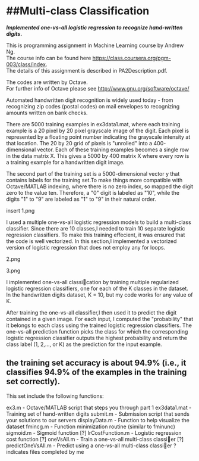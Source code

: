 ##Multi-class Classification
========================================

***Implemented one-vs-all logistic regression to recognize hand-written digits.***

This is programming assignment in Machine Learning course by Andrew Ng.  
The course info can be found here https://class.coursera.org/pgm-003/class/index.  
The details of this assignment is described in PA2Description.pdf.  

The codes are written by Octave.  
For further info of Octave please see http://www.gnu.org/software/octave/

Automated handwritten digit recognition is widely used today - from recognizing zip codes (postal codes)
on mail envelopes to recognizing amounts written on bank checks.

There are 5000 training examples in ex3data1.mat, where each training
example is a 20 pixel by 20 pixel grayscale image of the digit. Each pixel is
represented by a floating point number indicating the grayscale intensity at
that location. The 20 by 20 grid of pixels is "unrolled" into a 400-dimensional
vector. Each of these training examples becomes a single row in the data
matrix X. This gives a 5000 by 400 matrix X where every row is a training
example for a handwritten digit image.

The second part of the training set is a 5000-dimensional vector y that
contains labels for the training set.To make things more compatible with
Octave/MATLAB indexing, where there is no zero index, so mapped
the digit zero to the value ten. Therefore, a "0" digit is labeled as "10", while
the digits "1" to "9" are labeled as "1" to "9" in their natural order.

insert 1.png


I used a multiple one-vs-all logistic regression models to build a
multi-class classifier. Since there are 10 classes,I needed to train 10
separate logistic regression classifiers. To make this training effecient, it was ensured
that the code is well vectorized. In this section,I implemented a vectorized version of 
logistic regression that does not employ any for loops.

2.png

3.png

I implemented one-vs-all classication by
training multiple regularized logistic regression classifiers, one for each of
the K classes in the dataset. In the handwritten digits dataset,
K = 10, but my code works for any value of K.


After training the one-vs-all classifier,I then used it to predict the
digit contained in a given image. For each input, I computed the
"probability" that it belongs to each class using the trained logistic regression
classifiers. The one-vs-all prediction function picks the class for which the
corresponding logistic regression classifier outputs the highest probability and
return the class label (1, 2,..., or K) as the prediction for the input example.

## the training set accuracy is about 94.9% (i.e., it classifies 94.9% of the examples in the training set correctly).

This set include the following functions:

ex3.m - Octave/MATLAB script that steps you through part 1
ex3data1.mat - Training set of hand-written digits
submit.m - Submission script that sends your solutions to our servers
displayData.m - Function to help visualize the dataset
fmincg.m - Function minimization routine (similar to fminunc)
sigmoid.m - Sigmoid function
[?] lrCostFunction.m - Logistic regression cost function
[?] oneVsAll.m - Train a one-vs-all multi-class classier
[?] predictOneVsAll.m - Predict using a one-vs-all multi-class classier
? indicates files completed by me

